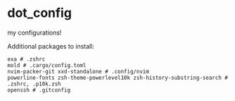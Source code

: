# dot_config

my configurations!

Additional packages to install:

```
exa # .zshrc
mold # .cargo/config.toml
nvim-packer-git xxd-standalone # .config/nvim
powerline-fonts zsh-theme-powerlevel10k zsh-history-substring-search # .zshrc, .p10k.zsh
openssh # .gitconfig
```
 
